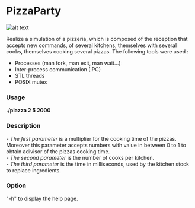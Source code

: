 # PizzaParty

![alt text](http://miam-images.m.i.pic.centerblog.net/f050dae0.png)

Realize a simulation of a pizzeria, which is composed of the reception that accepts new commands, of several kitchens, themselves with several cooks, themselves cooking several pizzas.
The following tools were used :
* Processes (man fork, man exit, man wait...)
* Inter-process communication (IPC)
* STL threads
* POSIX mutex


<h3>Usage</h3>
<strong>./plazza 2 5 2000</strong>

<h3>Description</h3>
- <em>The first parameter</em> is a multiplier for the cooking time of the pizzas. Moreover this parameter accepts numbers with value in between 0 to 1 to obtain adivisor of the pizzas cooking time.<br>
- <em>The second parameter</em> is the number of cooks per kitchen.<br>
- <em>The third parameter</em> is the time in milliseconds, used by the kitchen stock to replace ingredients.<br>

<h3>Option</h3>
"-h" to display the help page.<br>

